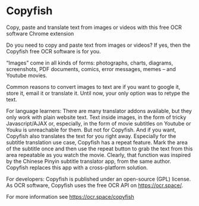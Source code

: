 # Copyfish
Copy, paste and translate text from images or videos with this free OCR software Chrome extension

Do you need to copy and paste text from images or videos? If yes, then the Copyfish free OCR software is for you.

“Images” come in all kinds of forms: photographs, charts, diagrams, screenshots, PDF documents, comics, error messages, memes – and Youtube movies.

Common reasons to convert images to text are if you want to google it, store it, email it or translate it. Until now, your only option was to retype the text. 

For language learners: There are many translator addons available, but they only work with plain website text. Text inside images, in the form of tricky Javascript/AJAX or, especially, in the form of movie subtitles on Youtube or Youku is unreachable for them. But not for Copyfish. And if you want, Copyfish also translates the text for you right away. Especially for the subtitle translation use case, Copyfish has a repeat feature. Mark the area of the subtitle once and then use the repeat button to grab the text from this area repeatable as you watch the movie. Clearly, that function was inspired by the Chinese Pinyin subtitle translator app, from the same author. Copyfish replaces this app with a cross-platform solution.

For developers: Copyfish is published under an open-source (GPL) license. As OCR software, Copyfish uses the free OCR API on https://ocr.space/. 

For more information see https://ocr.space/copyfish
